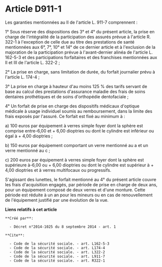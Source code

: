 # Article D911-1

Les garanties mentionnées au II de l'article L. 911-7 comprennent : 

1° Sous réserve des dispositions des 3° et 4° du présent article, la prise en charge de l'intégralité de la participation des
assurés prévue à l'article R. 322-1 à l'exception de celle due au titre des prestations de santé mentionnées aux 6°, 7°, 10°
et 14° de ce dernier article et à l'exclusion de la majoration de la participation prévue à l'avant-dernier alinéa de
l'article L. 162-5-3 et des participations forfaitaires et des franchises mentionnées aux II et III de l'article L. 322-2 ; 

2° La prise en charge, sans limitation de durée, du forfait journalier prévu à l'article L. 174-4 ; 

3° La prise en charge à hauteur d'au moins 125 % des tarifs servant de base au calcul des prestations d'assurance maladie des
frais de soins dentaires prothétiques et de soins d'orthopédie dentofaciale ; 

4° Un forfait de prise en charge des dispositifs médicaux d'optique médicale à usage individuel soumis au remboursement, dans
la limite des frais exposés par l'assuré. Ce forfait est fixé au minimum à : 

a) 100 euros par équipement à verres simple foyer dont la sphère est comprise entre-6,00 et + 6,00 dioptries ou dont le
cylindre est inférieur ou égal à + 4,00 dioptries ; 

b) 150 euros par équipement comportant un verre mentionné au a et un verre mentionné au c ; 

c) 200 euros par équipement à verres simple foyer dont la sphère est supérieure à-6,00 ou + 6,00 dioptries ou dont le
cylindre est supérieur à + 4,00 dioptries et à verres multifocaux ou progressifs. 

S'agissant des lunettes, le forfait mentionné au 4° du présent article couvre les frais d'acquisition engagés, par période de
prise en charge de deux ans, pour un équipement composé de deux verres et d'une monture. Cette période est réduite à un an
pour les mineurs ou en cas de renouvellement de l'équipement justifié par une évolution de la vue.

**Liens relatifs à cet article**

	**Créé par**:

	  - Décret n°2014-1025 du 8 septembre 2014 - art. 1

	**Cite**:

	  - Code de la sécurité sociale. - art. L162-5-3
	  - Code de la sécurité sociale. - art. L174-4
	  - Code de la sécurité sociale. - art. L322-2
	  - Code de la sécurité sociale. - art. L911-7
	  - Code de la sécurité sociale. - art. R322-1

